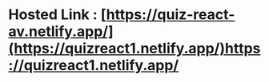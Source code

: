 # Hosted Link : [https://quiz-react-av.netlify.app/](https://quizreact1.netlify.app/)https://quizreact1.netlify.app/
